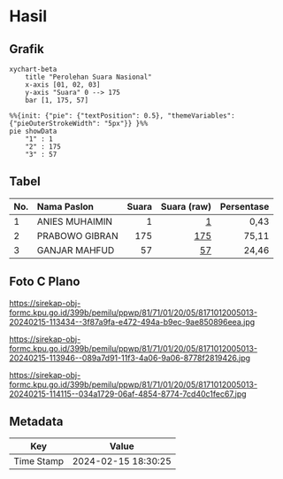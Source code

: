 # Hasil

## Grafik

```mermaid
xychart-beta
    title "Perolehan Suara Nasional"
    x-axis [01, 02, 03]
    y-axis "Suara" 0 --> 175
    bar [1, 175, 57]
```

```mermaid
%%{init: {"pie": {"textPosition": 0.5}, "themeVariables": {"pieOuterStrokeWidth": "5px"}} }%%
pie showData
    "1" : 1
    "2" : 175
    "3" : 57
```

## Tabel

| No. | Nama Paslon    | Suara | Suara (raw) | Persentase |
|:--- |:-------------- | -----:| -----------:| ----------:|
| 1   | ANIES MUHAIMIN | 1     | [1][p-1]    | 0,43       |
| 2   | PRABOWO GIBRAN | 175   | [175][p-2]  | 75,11      |
| 3   | GANJAR MAHFUD  | 57    | [57][p-3]   | 24,46      |


[p-1]: https://github.com/gigit-pemilu/pemilu-2024/blob/main/pilpres/hitung-suara/sub/81-maluku/sub/71-kota-ambon/sub/01-nusaniwe/sub/2005-urimessing/sub/013-tps/sub/paslon-1.txt
[p-2]: https://github.com/gigit-pemilu/pemilu-2024/blob/main/pilpres/hitung-suara/sub/81-maluku/sub/71-kota-ambon/sub/01-nusaniwe/sub/2005-urimessing/sub/013-tps/sub/paslon-2.txt
[p-3]: https://github.com/gigit-pemilu/pemilu-2024/blob/main/pilpres/hitung-suara/sub/81-maluku/sub/71-kota-ambon/sub/01-nusaniwe/sub/2005-urimessing/sub/013-tps/sub/paslon-3.txt

## Foto C Plano

https://sirekap-obj-formc.kpu.go.id/399b/pemilu/ppwp/81/71/01/20/05/8171012005013-20240215-113434--3f87a9fa-e472-494a-b9ec-9ae850896eea.jpg

https://sirekap-obj-formc.kpu.go.id/399b/pemilu/ppwp/81/71/01/20/05/8171012005013-20240215-113946--089a7d91-11f3-4a06-9a06-8778f2819426.jpg

https://sirekap-obj-formc.kpu.go.id/399b/pemilu/ppwp/81/71/01/20/05/8171012005013-20240215-114115--034a1729-06af-4854-8774-7cd40c1fec67.jpg


## Metadata

| Key        | Value               |
| ---------- | ------------------- |
| Time Stamp | 2024-02-15 18:30:25 |



